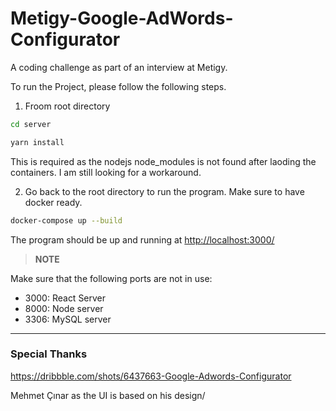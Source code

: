 # Metigy-Google-AdWords-Configurator

A coding challenge as part of an interview at Metigy.

To run the Project, please follow the following steps.

1. Froom root directory
```bash
cd server

yarn install
```
This is required as the nodejs node_modules is not found after laoding the containers. I am still looking for a workaround.

2. Go back to the root directory to run the program. Make sure to have docker ready.
```bash
docker-compose up --build
```
The program should be up and running at [http://localhost:3000/](http://localhost:3000/)



>   **NOTE**

Make sure that the following ports are not in use:

* 3000: React Server
* 8000: Node server
* 3306: MySQL server

------------------

### Special Thanks
https://dribbble.com/shots/6437663-Google-Adwords-Configurator

Mehmet Çınar as the UI is based on his design/
